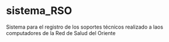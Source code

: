 # sistema_RSO
Sistema para el registro de los soportes técnicos realizado a laos computadores de la Red de Salud del Oriente
